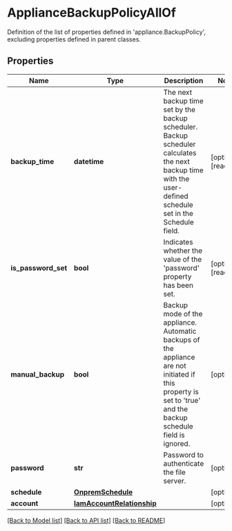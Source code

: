 # ApplianceBackupPolicyAllOf

Definition of the list of properties defined in 'appliance.BackupPolicy', excluding properties defined in parent classes.
## Properties
Name | Type | Description | Notes
------------ | ------------- | ------------- | -------------
**backup_time** | **datetime** | The next backup time set by the backup scheduler. Backup scheduler calculates the next backup time with the user-defined schedule set in the Schedule field. | [optional] [readonly] 
**is_password_set** | **bool** | Indicates whether the value of the &#39;password&#39; property has been set. | [optional] [readonly] 
**manual_backup** | **bool** | Backup mode of the appliance. Automatic backups of the appliance are not initiated if this property is set to &#39;true&#39; and the backup schedule field is ignored. | [optional] 
**password** | **str** | Password to authenticate the file server. | [optional] 
**schedule** | [**OnpremSchedule**](OnpremSchedule.md) |  | [optional] 
**account** | [**IamAccountRelationship**](IamAccountRelationship.md) |  | [optional] 

[[Back to Model list]](../README.md#documentation-for-models) [[Back to API list]](../README.md#documentation-for-api-endpoints) [[Back to README]](../README.md)


